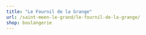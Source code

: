 ```yaml
---
title: "Le Fournil de la Grange"
url: /saint-meen-le-grand/le-fournil-de-la-grange/
shop: boulangerie
---
```

